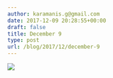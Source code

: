 ```yaml
---
author: karamanis.g@gmail.com
date: 2017-12-09 20:28:55+00:00
draft: false
title: December 9
type: post
url: /blog/2017/12/december-9
---
```




  
   ![](/images/2017-12-09-201712december-9/IMG_3205.jpg)

  



